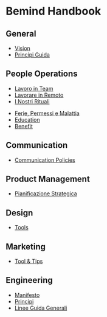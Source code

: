 # Bemind Handbook

## General
* [Vision](https://github.com/bemindinteractive/handbook/blob/master/content/vision.md)
* [Principi Guida](https://github.com/bemindinteractive/handbook/blob/master/content/principles.md)
<!--* [Storia](https://github.com/bemindinteractive/handbook/blob/master/content/story.md)-->

## People Operations
* [Lavoro in Team](https://github.com/bemindinteractive/handbook/blob/master/content/teamwork.md)
* [Lavorare in Remoto](https://github.com/bemindinteractive/handbook/blob/master/content/remote.md)
* [I Nostri Rituali](https://github.com/bemindinteractive/handbook/blob/master/content/rituals.md)
<!--* [Team](https://github.com/bemindinteractive/handbook/blob/master/content/team.md)-->
<!--* [Orario Lavorativo](https://github.com/bemindinteractive/handbook/blob/master/content/worktime.md)-->
* [Ferie, Permessi e Malattia](https://github.com/bemindinteractive/handbook/blob/master/content/leave.md)
* [Education](https://github.com/bemindinteractive/handbook/blob/master/content/education.md)
* [Benefit](https://github.com/bemindinteractive/handbook/blob/master/content/benefit.md)

## Communication
<!--* [Meetings](https://github.com/bemindinteractive/handbook/blob/master/content/communication.md)-->
* [Communication Policies](https://github.com/bemindinteractive/handbook/blob/master/content/communication.md)

## Product Management
* [Pianificazione Strategica](https://github.com/bemindinteractive/handbook/blob/master/content/process.md)
<!--* [Performance Review](https://github.com/bemindinteractive/handbook/blob/master/content/performance.md)
* [Company equipment](https://github.com/bemindinteractive/handbook/blob/master/content/equipment.md)-->

## Design
* [Tools](https://github.com/bemindinteractive/handbook/blob/master/content/design-tool-tips.md)

## Marketing
* [Tool & Tips](https://github.com/bemindinteractive/handbook/blob/master/content/marketing-tool-tips.md)

## Engineering
* [Manifesto](https://github.com/bemindinteractive/handbook/blob/master/content/engineering_manifesto.md)
* [Principi](https://github.com/bemindinteractive/handbook/blob/master/content/engineering_principles.md)
* [Linee Guida Generali](https://github.com/bemindinteractive/handbook/blob/master/content/engineering_general-guidelines.md)
<!--* [Tool & Tips](https://github.com/bemindinteractive/handbook/blob/master/content/engineering_tool-tips.md)-->
